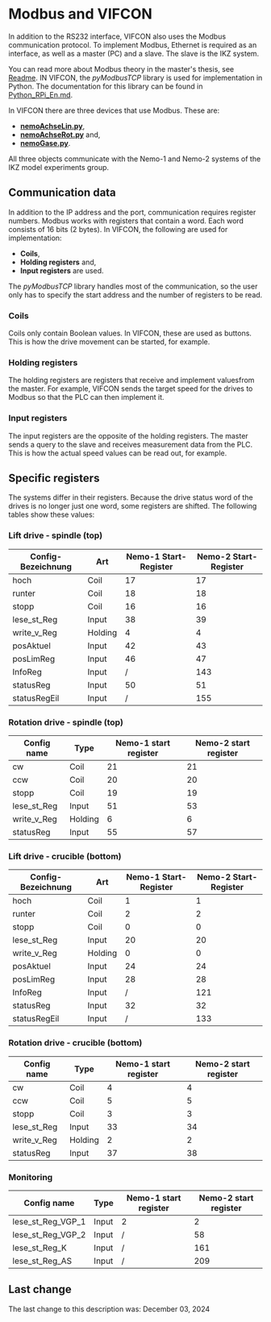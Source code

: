 # Modbus and VIFCON

In addition to the RS232 interface, VIFCON also uses the Modbus communication protocol. To implement Modbus, Ethernet is required as an interface, as well as a master (PC) and a slave. The slave is the IKZ system.

You can read more about Modbus theory in the master's thesis, see [Readme](../Readme.md). IN VIFCON, the *pyModbusTCP* library is used for implementation in Python. The documentation for this library can be found in [Python_RPi_En.md](Python_RPi_En.md).

In VIFCON there are three devices that use Modbus. These are:

- [**nemoAchseLin.py**](../vifcon/devices/nemoAchseLin.py),
- [**nemoAchseRot.py**](../vifcon/devices/nemoAchseRot.py) and,
- [**nemoGase.py**](../vifcon/devices/nemoGase.py).

All three objects communicate with the Nemo-1 and Nemo-2 systems of the IKZ model experiments group.

## Communication data

In addition to the IP address and the port, communication requires register numbers. Modbus works with registers that contain a word. Each word consists of 16 bits (2 bytes). In VIFCON, the following are used for implementation:

- **Coils**,
- **Holding registers** and,
- **Input registers** are used.

The *pyModbusTCP* library handles most of the communication, so the user only has to specify the start address and the number of registers to be read.

### Coils

Coils only contain Boolean values. In VIFCON, these are used as buttons. This is how the drive movement can be started, for example.

### Holding registers

The holding registers are registers that receive and implement values ​​from the master. For example, VIFCON sends the target speed for the drives to Modbus so that the PLC can then implement it.

### Input registers

The input registers are the opposite of the holding registers. The master sends a query to the slave and receives measurement data from the PLC. This is how the actual speed values ​​can be read out, for example.

## Specific registers

The systems differ in their registers. Because the drive status word of the drives is no longer just one word, some registers are shifted. The following tables show these values:

### Lift drive - spindle (top)

Config-Bezeichnung |  Art | Nemo-1 Start-Register | Nemo-2 Start-Register
--- | --- | --- | --- 
hoch        | Coil    | 17 | 17
runter      | Coil    | 18 | 18
stopp       | Coil    | 16 | 16
lese_st_Reg | Input   | 38 | 39
write_v_Reg | Holding |  4 |  4
posAktuel   | Input   | 42 | 43
posLimReg   | Input   | 46 | 47
InfoReg     | Input   |  / | 143
statusReg   | Input   | 50 | 51
statusRegEil| Input   |  / | 155

### Rotation drive - spindle (top)

Config name | Type | Nemo-1 start register | Nemo-2 start register
--- | --- | --- | ---
cw          | Coil    | 21 | 21
ccw         | Coil    | 20 | 20
stopp       | Coil    | 19 | 19
lese_st_Reg | Input   | 51 | 53
write_v_Reg | Holding |  6 |  6
statusReg   | Input   | 55 | 57

### Lift drive - crucible (bottom)

Config-Bezeichnung |  Art | Nemo-1 Start-Register | Nemo-2 Start-Register
--- | --- | --- | --- 
hoch        | Coil    |  1 |  1
runter      | Coil    |  2 |  2
stopp       | Coil    |  0 |  0
lese_st_Reg | Input   | 20 | 20
write_v_Reg | Holding |  0 |  0
posAktuel   | Input   | 24 | 24
posLimReg   | Input   | 28 | 28
InfoReg     | Input   |  / | 121
statusReg   | Input   | 32 | 32
statusRegEil| Input   |  / | 133

### Rotation drive - crucible (bottom)

Config name | Type | Nemo-1 start register | Nemo-2 start register
--- | --- | --- | ---
cw          | Coil    |  4 |  4
ccw         | Coil    |  5 |  5
stopp       | Coil    |  3 |  3
lese_st_Reg | Input   | 33 | 34 
write_v_Reg | Holding |  2 |  2
statusReg   | Input   | 37 | 38

### Monitoring

Config name | Type | Nemo-1 start register | Nemo-2 start register
--- | --- | --- | ---
lese_st_Reg_VGP_1   | Input | 2 |   2
lese_st_Reg_VGP_2   | Input | / |  58
lese_st_Reg_K       | Input | / | 161
lese_st_Reg_AS      | Input | / | 209

## Last change

The last change to this description was: December 03, 2024